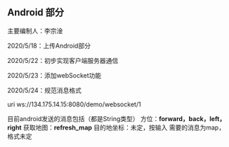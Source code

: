 ##  Android 部分

主要编制人：李宗淦

2020/5/18：上传Android部分

2020/5/22：初步实现客户端服务器通信

2020/5/23：添加webSocket功能

2020/5/24：规范消息格式



uri ws://134.175.14.15:8080/demo/websocket/1

目前android发送的消息包括（都是String类型）
方位：**forward，back，left，right**
获取地图：**refresh_map**
目的地坐标：未定，按输入
需要的消息为map，格式未定